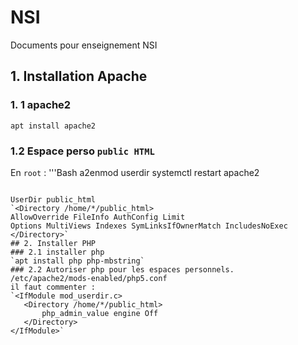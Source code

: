 # NSI
Documents pour enseignement NSI

## 1. Installation Apache
### 1. 1 apache2
 `apt install apache2`
 ### 1.2 Espace perso `public HTML`
 En `root` :
 '''Bash
 a2enmod userdir
 systemctl restart apache2
 ```

 UserDir public_html
 `<Directory /home/*/public_html>
AllowOverride FileInfo AuthConfig Limit
Options MultiViews Indexes SymLinksIfOwnerMatch IncludesNoExec
</Directory>`
 ## 2. Installer PHP
 ### 2.1 installer php
 `apt install php php-mbstring`
### 2.2 Autoriser php pour les espaces personnels.
/etc/apache2/mods-enabled/php5.conf
il faut commenter :
`<IfModule mod_userdir.c>
    <Directory /home/*/public_html>
        php_admin_value engine Off
    </Directory>
</IfModule>`
